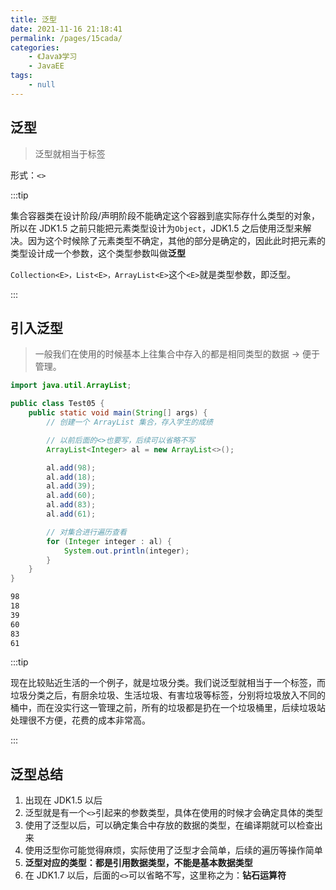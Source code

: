 ```yaml
---
title: 泛型
date: 2021-11-16 21:18:41
permalink: /pages/15cada/
categories:
    - 《Java》学习
    - JavaEE
tags:
    - null
---
```


## 泛型

> 泛型就相当于标签

形式：`<>`

:::tip

集合容器类在设计阶段/声明阶段不能确定这个容器到底实际存什么类型的对象，所以在 JDK1.5 之前只能把元素类型设计为`Object`，JDK1.5 之后使用泛型来解决。因为这个时候除了元素类型不确定，其他的部分是确定的，因此此时把元素的类型设计成一个参数，这个类型参数叫做**泛型**

`Collection<E>，List<E>，ArrayList<E>`这个`<E>`就是类型参数，即泛型。

:::

<!-- more -->

## 引入泛型

> 一般我们在使用的时候基本上往集合中存入的都是相同类型的数据 -> 便于管理。

```java
import java.util.ArrayList;

public class Test05 {
    public static void main(String[] args) {
        // 创建一个 ArrayList 集合，存入学生的成绩

        // 以前后面的<>也要写，后续可以省略不写
        ArrayList<Integer> al = new ArrayList<>();

        al.add(98);
        al.add(18);
        al.add(39);
        al.add(60);
        al.add(83);
        al.add(61);

        // 对集合进行遍历查看
        for (Integer integer : al) {
            System.out.println(integer);
        }
    }
}

```

```bash
98
18
39
60
83
61
```

:::tip

现在比较贴近生活的一个例子，就是垃圾分类。我们说泛型就相当于一个标签，而垃圾分类之后，有厨余垃圾、生活垃圾、有害垃圾等标签，分别将垃圾放入不同的桶中，而在没实行这一管理之前，所有的垃圾都是扔在一个垃圾桶里，后续垃圾站处理很不方便，花费的成本非常高。

:::

## 泛型总结

1.  出现在 JDK1.5 以后
2.  泛型就是有一个`<>`引起来的参数类型，具体在使用的时候才会确定具体的类型
3.  使用了泛型以后，可以确定集合中存放的数据的类型，在编译期就可以检查出来
4.  使用泛型你可能觉得麻烦，实际使用了泛型才会简单，后续的遍历等操作简单
5.  **泛型对应的类型：都是引用数据类型，不能是基本数据类型**
6.  在 JDK1.7 以后，后面的`<>`可以省略不写，这里称之为：**钻石运算符**
